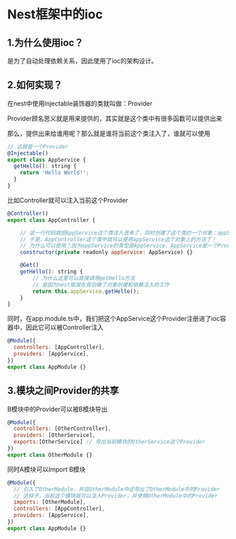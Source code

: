# Nest框架中的ioc

## 1.为什么使用ioc？

是为了自动处理依赖关系，因此使用了ioc的架构设计。

## 2.如何实现？

在nest中使用Injectable装饰器的类就叫做：Provider

Provider顾名思义就是用来提供的，其实就是这个类中有很多函数可以提供出来

那么，提供出来给谁用呢？那么就是谁将当前这个类注入了，谁就可以使用

```js
// 这就是一个Provider
@Injectable()
export class AppService {
  getHello(): string {
    return 'Hello World!';
  }
}
```

比如Controller就可以注入当前这个Provider
```js
@Controller()
export class AppController {

    // 这一行代码就把AppService这个类注入进来了，同时创建了这个类的一个对象：appService
    // 于是，AppController这个类中就可以使用appService这个对象上的方法了！
    // 为什么可以使用？因为appService的类型是AppService，AppService是一个Provider
    constructor(private readonly appService: AppService) {}

    @Get()
    getHello(): string {
        // 为什么这里可以直接调用getHello方法
        // 是因为nest框架在背后做了对象创建和依赖注入的工作
        return this.appService.getHello();
    }
}

```

同时，在app.module.ts中，我们把这个AppService这个Provider注册进了ioc容器中，因此它可以被Controller注入
```js
@Module({
  controllers: [AppController],
  providers: [AppService],
})
export class AppModule {}
```


## 3.模块之间Provider的共享
B模块中的Provider可以被B模块导出
```js
@Module({
  controllers: [OtherController],
  providers: [OtherService],
  exports:[OtherService] // 导出当前模块的OtherService这个Provider
})
export class OtherModule {}
```
同时A模块可以Import B模块
```js
@Module({
  // 引入了OtherModule，并且OtherModule中还导出了OtherModule中的Provider
  // 这样子，当前这个模块就可以注入Provider，并使用OtherModule中的Provider
  imports: [OtherModule], 
  controllers: [AppController],
  providers: [AppService],
})
export class AppModule {}
```
